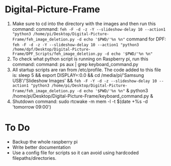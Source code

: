 # Digital-Picture-Frame
1. Make sure to cd into the directory with the images and then run this command:
command: `feh -F -d -z -Y --slideshow-delay 10 --action1 "python3 /home/pi/Desktop/Digital-Picture-Frame/feh_image_deletion.py -d echo '$PWD/'%n %n"`
command for DPF: `feh -F -d -z -Y --slideshow-delay 10 --action1 "python3 /home/dpf/Desktop/Digital-Picture-Frame/DPF_Scripts/feh_image_deletion.py -d echo '$PWD/'%n %n"`
2. To check what python script is running on Raspberry pi, run this command:
command: ps aux | grep keyboard_command.py
3. All startup scripts are ran from /etc/profile. The code added to this file is:
    sleep 5 && export DISPLAY=:0.0 && cd /media/pi/'Samsung USB'/'Slideshow Images' && `feh -F -Y -d -z --slideshow-delay 10 --action1 "python3 /home/pi/Desktop/Digital-Picture-Frame/feh_image_deletion.py -d echo '$PWD/'%n %n"` &
    python3 /home/pi/Desktop/Digital-Picture-Frame/keyboard_command.py &
4. Shutdown command: sudo rtcwake -m mem -l -t $(date +%s -d 'tomorrow 09:00')

# To Do
- Backup the whole raspberry pi
- Write better documentation
- Use a config file for scripts so it can avoid using hardcoded filepaths/directories.
